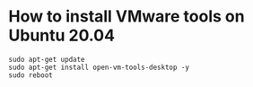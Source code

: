# How to install VMware tools on Ubuntu 20.04

```
sudo apt-get update
sudo apt-get install open-vm-tools-desktop -y
sudo reboot
```